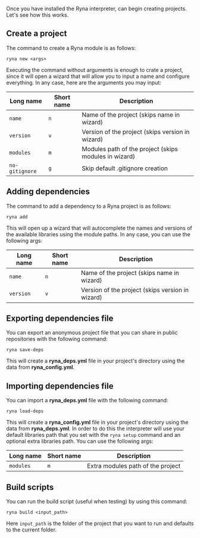 Once you have installed the Ryna interpreter, can begin creating projects. Let's see how this works.

## Create a project

The command to create a Ryna module is as follows:

```
ryna new <args>
```

Executing the command without arguments is enough to crate a project, since it will open a wizard that will
allow you to input a name and configure everything. In any case, here are the arguments you may input:

| Long name      | Short name | Description                                           |
| -------------- | ---------- | ----------------------------------------------------- |
| `name`         | `n`        | Name of the project (skips name in wizard)            |
| `version`      | `v`        | Version of the project (skips version in wizard)      |
| `modules`      | `m`        | Modules path of the project (skips modules in wizard) |
| `no-gitignore` | `g`        | Skip default .gitignore creation                      |

## Adding dependencies

The command to add a dependency to a Ryna project is as follows:

```
ryna add
```

This will open up a wizard that will autocomplete the names and versions of the available libraries using the module paths.
In any case, you can use the following args:

| Long name | Short name | Description                                           |
| --------- | ---------- | ----------------------------------------------------- |
| `name`    | `n`        | Name of the project (skips name in wizard)            |
| `version` | `v`        | Version of the project (skips version in wizard)      |

## Exporting dependencies file

You can export an anonymous project file that you can share in public repositories with the following command:

```
ryna save-deps
```

This will create a **ryna_deps.yml** file in your project's directory using the data from **ryna_config.yml**.

## Importing dependencies file

You can import a **ryna_deps.yml** file with the following command:

```
ryna load-deps
```

This will create a **ryna_config.yml** file in your project's directory using the data from **ryna_deps.yml**. In order to do this
the interpreter will use your default libraries path that you set with the `ryna setup` command and an optional extra libraries path.
You can use the following args:

| Long name | Short name | Description                       |
| --------- | ---------- | --------------------------------- |
| `modules` | `m`        | Extra modules path of the project |

## Build scripts

You can run the build script (useful when testing) by using this command:

```
ryna build <input_path>
```

Here `input_path` is the folder of the project that you want to run and defaults to the current folder.